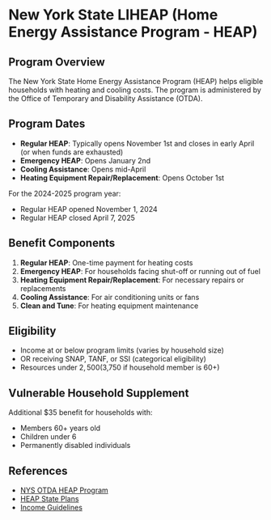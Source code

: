 # New York State LIHEAP (Home Energy Assistance Program - HEAP)

## Program Overview
The New York State Home Energy Assistance Program (HEAP) helps eligible households with heating and cooling costs. The program is administered by the Office of Temporary and Disability Assistance (OTDA).

## Program Dates
- **Regular HEAP**: Typically opens November 1st and closes in early April (or when funds are exhausted)
- **Emergency HEAP**: Opens January 2nd
- **Cooling Assistance**: Opens mid-April
- **Heating Equipment Repair/Replacement**: Opens October 1st

For the 2024-2025 program year:
- Regular HEAP opened November 1, 2024
- Regular HEAP closed April 7, 2025

## Benefit Components
1. **Regular HEAP**: One-time payment for heating costs
2. **Emergency HEAP**: For households facing shut-off or running out of fuel
3. **Heating Equipment Repair/Replacement**: For necessary repairs or replacements
4. **Cooling Assistance**: For air conditioning units or fans
5. **Clean and Tune**: For heating equipment maintenance

## Eligibility
- Income at or below program limits (varies by household size)
- OR receiving SNAP, TANF, or SSI (categorical eligibility)
- Resources under $2,500 ($3,750 if household member is 60+)

## Vulnerable Household Supplement
Additional $35 benefit for households with:
- Members 60+ years old
- Children under 6
- Permanently disabled individuals

## References
- [NYS OTDA HEAP Program](https://otda.ny.gov/programs/heap/)
- [HEAP State Plans](https://otda.ny.gov/programs/heap/stateplan.asp)
- [Income Guidelines](https://otda.ny.gov/programs/heap/contacts/)